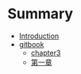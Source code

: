 # Summary

* [Introduction](README.md)
* [gitbook](gitbook/SUMMARY.md)
   * [chapter3](gitbook/chapter3.md)
   * [第一章](gitbook/chapter1.md)

